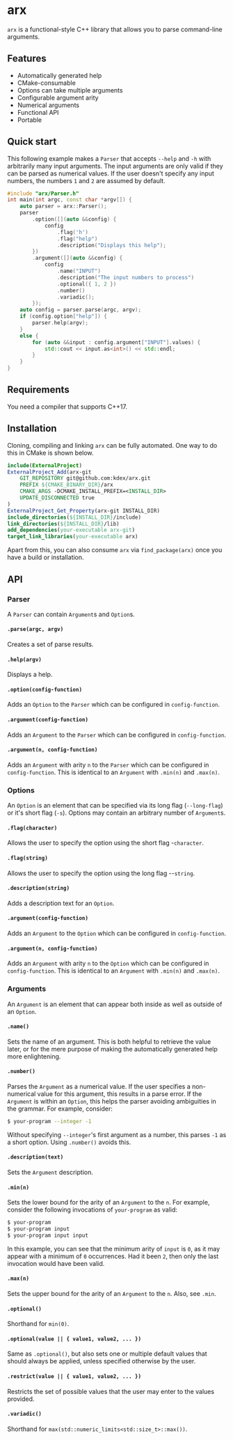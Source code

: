 # arx
`arx` is a functional-style C++ library that allows you to parse command-line arguments.
## Features
- Automatically generated help
- CMake-consumable
- Options can take multiple arguments
- Configurable argument arity
- Numerical arguments
- Functional API
- Portable

## Quick start
This following example makes a `Parser` that accepts `--help` and `-h` with arbitrarily many input arguments. The input arguments are only valid if they can be parsed as numerical values. If the user doesn't specify any input numbers, the numbers `1` and `2` are assumed by default.
```c++
#include "arx/Parser.h"
int main(int argc, const char *argv[]) {
	auto parser = arx::Parser();
	parser
		.option([](auto &&config) {
			config
				.flag('h')
				.flag("help")
				.description("Displays this help");
		})
		.argument([](auto &&config) {
			config
				.name("INPUT")
				.description("The input numbers to process")
				.optional({ 1, 2 })
				.number()
				.variadic();
		});
	auto config = parser.parse(argc, argv);
	if (config.option["help"]) {
		parser.help(argv);
	}
	else {
		for (auto &&input : config.argument["INPUT"].values) {
			std::cout << input.as<int>() << std::endl;
		}
	}
}
```
## Requirements
You need a compiler that supports C++17.
## Installation
Cloning, compiling and linking `arx` can be fully automated. One way to do this in CMake is shown below.
```cmake
include(ExternalProject)
ExternalProject_Add(arx-git
	GIT_REPOSITORY git@github.com:kdex/arx.git
	PREFIX ${CMAKE_BINARY_DIR}/arx
	CMAKE_ARGS -DCMAKE_INSTALL_PREFIX=<INSTALL_DIR>
	UPDATE_DISCONNECTED true
)
ExternalProject_Get_Property(arx-git INSTALL_DIR)
include_directories(${INSTALL_DIR}/include)
link_directories(${INSTALL_DIR}/lib)
add_dependencies(your-executable arx-git)
target_link_libraries(your-executable arx)
```
Apart from this, you can also consume `arx` via `find_package(arx)` once you have a build or installation.
## API
### Parser
A `Parser` can contain `Argument`s and `Option`s.
#### `.parse(argc, argv)`
Creates a set of parse results.
#### `.help(argv)`
Displays a help.
#### `.option(config-function)`
Adds an `Option` to the `Parser` which can be configured in `config-function`.
#### `.argument(config-function)`
Adds an `Argument` to the `Parser` which can be configured in `config-function`.
#### `.argument(n, config-function)`
Adds an `Argument` with arity `n` to the `Parser` which can be configured in `config-function`. This is identical to an `Argument` with `.min(n)` and `.max(n)`.
### Options
An `Option` is an element that can be specified via its long flag (`--long-flag`) or it's short flag (`-s`). Options may contain an arbitrary number of `Argument`s.
#### `.flag(character)`
Allows the user to specify the option using the short flag -`character`.
#### `.flag(string)`
Allows the user to specify the option using the long flag --`string`.
#### `.description(string)`
Adds a description text for an `Option`.
#### `.argument(config-function)`
Adds an `Argument` to the `Option` which can be configured in `config-function`.
#### `.argument(n, config-function)`
Adds an `Argument` with arity `n` to the `Option` which can be configured in `config-function`. This is identical to an `Argument` with `.min(n)` and `.max(n)`.
### Arguments
An `Argument` is an element that can appear both inside as well as outside of an `Option`.
#### `.name()`
Sets the name of an argument. This is both helpful to retrieve the value later, or for the mere purpose of making the automatically generated help more enlightening.
#### `.number()`
Parses the `Argument` as a numerical value. If the user specifies a non-numerical value for this argument, this results in a parse error. If the `Argument` is within an `Option`, this helps the parser avoiding ambiguities in the grammar.
For example, consider:
```bash
$ your-program --integer -1
```
Without specifying `--integer`'s first argument as a number, this parses `-1` as a short option. Using `.number()` avoids this.
#### `.description(text)`
Sets the `Argument` description.
#### `.min(n)`
Sets the lower bound for the arity of an `Argument` to the `n`. For example, consider the following invocations of `your-program` as valid:
```bash
$ your-program
$ your-program input
$ your-program input input
```
In this example, you can see that the minimum arity of `input` is `0`, as it may appear with a minimum of `0` occurrences.
Had it been `2`, then only the last invocation would have been valid.
#### `.max(n)`
Sets the upper bound for the arity of an `Argument` to the `n`. Also, see `.min`.
#### `.optional()`
Shorthand for `min(0)`.
#### `.optional(value || { value1, value2, ... })`
Same as `.optional()`, but also sets one or multiple default values that should always be applied, unless specified otherwise by the user.
#### `.restrict(value || { value1, value2, ... })`
Restricts the set of possible values that the user may enter to the values provided.
#### `.variadic()`
Shorthand for `max(std::numeric_limits<std::size_t>::max())`.